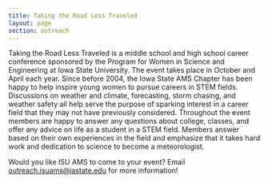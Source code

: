 ```yaml
---
title: Taking the Road Less Traveled
layout: page
section: outreach
---
```


Taking the Road Less Traveled is a middle school and high school career conference sponsored by the Program for Women in Science and Engineering at Iowa State University. The event takes place in October and April each year. Since before 2004, the Iowa State AMS Chapter has been happy to help inspire young women to pursue careers in STEM fields. Discussions on weather and climate, forecasting, storm chasing, and weather safety all help serve the purpose of sparking interest in a career field that they may not have previously considered. Throughout the event members are happy to answer any questions about college, classes, and offer any advice on life as a student in a STEM field. Members answer based on their own experiences in the field and emphasize that it takes hard work and dedication to science to become a meteorologist.

Would you like ISU AMS to come to your event? Email [outreach.isuams@iastate.edu](mailto:outreach.isuams@iastate.edu) for more information!
